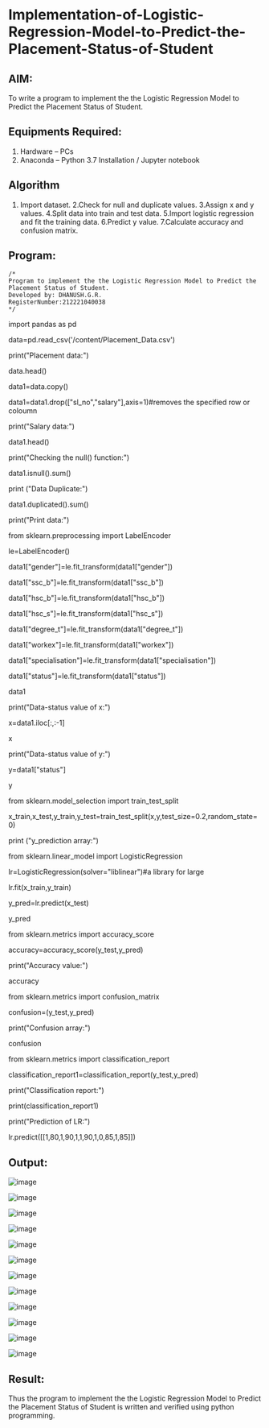 # Implementation-of-Logistic-Regression-Model-to-Predict-the-Placement-Status-of-Student

## AIM:
To write a program to implement the the Logistic Regression Model to Predict the Placement Status of Student.

## Equipments Required:
1. Hardware – PCs
2. Anaconda – Python 3.7 Installation / Jupyter notebook

## Algorithm
1. Import dataset.
2.Check for null and duplicate values.
3.Assign x and y values.
4.Split data into train and test data.
5.Import logistic regression and fit the training data.
6.Predict y value.
7.Calculate accuracy and confusion matrix.


## Program:
```
/*
Program to implement the the Logistic Regression Model to Predict the Placement Status of Student.
Developed by: DHANUSH.G.R.
RegisterNumber:212221040038  
*/
```
import pandas as pd

data=pd.read_csv('/content/Placement_Data.csv')

print("Placement data:")

data.head()


data1=data.copy()

data1=data1.drop(["sl_no","salary"],axis=1)#removes the specified row or coloumn

print("Salary data:")

data1.head()

print("Checking the null() function:")

data1.isnull().sum()

print ("Data Duplicate:")

data1.duplicated().sum()

print("Print data:")

from sklearn.preprocessing import LabelEncoder

le=LabelEncoder()

data1["gender"]=le.fit_transform(data1["gender"])

data1["ssc_b"]=le.fit_transform(data1["ssc_b"])

data1["hsc_b"]=le.fit_transform(data1["hsc_b"])

data1["hsc_s"]=le.fit_transform(data1["hsc_s"])

data1["degree_t"]=le.fit_transform(data1["degree_t"])

data1["workex"]=le.fit_transform(data1["workex"])

data1["specialisation"]=le.fit_transform(data1["specialisation"])

data1["status"]=le.fit_transform(data1["status"])

data1


print("Data-status value of x:")

x=data1.iloc[:,:-1]

x


print("Data-status value of y:")

y=data1["status"]

y


from sklearn.model_selection import train_test_split

x_train,x_test,y_train,y_test=train_test_split(x,y,test_size=0.2,random_state=0)


print ("y_prediction array:")

from sklearn.linear_model import LogisticRegression

lr=LogisticRegression(solver="liblinear")#a library for large

lr.fit(x_train,y_train)

y_pred=lr.predict(x_test)

y_pred


from sklearn.metrics import accuracy_score 

accuracy=accuracy_score(y_test,y_pred) 

print("Accuracy value:")

accuracy


from sklearn.metrics import confusion_matrix 

confusion=(y_test,y_pred) 

print("Confusion array:")

confusion


from sklearn.metrics import classification_report 

classification_report1=classification_report(y_test,y_pred) 

print("Classification report:")

print(classification_report1)



print("Prediction of LR:")

lr.predict([[1,80,1,90,1,1,90,1,0,85,1,85]])

## Output:
![image](https://github.com/Dhanush12022004/Implementation-of-Logistic-Regression-Model-to-Predict-the-Placement-Status-of-Student/assets/128135558/32d0da15-2334-4be9-b1e1-632c4bdbb3e8)

![image](https://github.com/Dhanush12022004/Implementation-of-Logistic-Regression-Model-to-Predict-the-Placement-Status-of-Student/assets/128135558/e0d0476e-3f2f-4bd1-8e32-64c7284a56e6)

![image](https://github.com/Dhanush12022004/Implementation-of-Logistic-Regression-Model-to-Predict-the-Placement-Status-of-Student/assets/128135558/d209608d-4fd9-42b6-9ebd-803effa4e656)

![image](https://github.com/Dhanush12022004/Implementation-of-Logistic-Regression-Model-to-Predict-the-Placement-Status-of-Student/assets/128135558/86099f5a-475b-4334-bccf-f02618640632)

![image](https://github.com/Dhanush12022004/Implementation-of-Logistic-Regression-Model-to-Predict-the-Placement-Status-of-Student/assets/128135558/446d036c-3e7e-45cf-85b4-88c7b838b509)


![image](https://github.com/Dhanush12022004/Implementation-of-Logistic-Regression-Model-to-Predict-the-Placement-Status-of-Student/assets/128135558/68a4e8ee-2ca6-4eed-88ef-6a32607f2185)

![image](https://github.com/Dhanush12022004/Implementation-of-Logistic-Regression-Model-to-Predict-the-Placement-Status-of-Student/assets/128135558/466aec79-dad2-422d-9e66-9857cc69599e)

![image](https://github.com/Dhanush12022004/Implementation-of-Logistic-Regression-Model-to-Predict-the-Placement-Status-of-Student/assets/128135558/c68ea5df-6267-4d38-9ee5-a8b68ccadfbf)

![image](https://github.com/Dhanush12022004/Implementation-of-Logistic-Regression-Model-to-Predict-the-Placement-Status-of-Student/assets/128135558/093ae3fc-a3b6-4599-895d-484ee9c1047c)

![image](https://github.com/Dhanush12022004/Implementation-of-Logistic-Regression-Model-to-Predict-the-Placement-Status-of-Student/assets/128135558/566f6774-7b4e-4797-81d2-8f92d6fb901c)

![image](https://github.com/Dhanush12022004/Implementation-of-Logistic-Regression-Model-to-Predict-the-Placement-Status-of-Student/assets/128135558/7f01d323-91f5-4271-aadc-b31520b31534)

![image](https://github.com/Dhanush12022004/Implementation-of-Logistic-Regression-Model-to-Predict-the-Placement-Status-of-Student/assets/128135558/50e8ede8-d5d0-4033-9116-d53218d05e8c)


## Result:
Thus the program to implement the the Logistic Regression Model to Predict the Placement Status of Student is written and verified using python programming.
